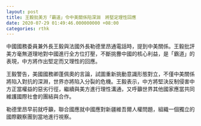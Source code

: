 ```yaml
---
layout: post
title: 王毅批美方「霸道」令中美關係陷深淵　將堅定理性回應
date: 2020-07-29 01:49:46.000000000 +08:00
categories: rthk
---
```


中國國務委員兼外長王毅與法國外長勒德里昂通電話時，提到中美關係。王毅批評美方毫無道理地對中國進行全方位打壓，不斷挑釁中國的核心利益，是「霸道」的表現，中方將作出堅定而又理性的回應。

王毅警告，美國國務卿蓬佩奧的言論，試圖重新挑動意識形態對立，不僅中美關係將陷入對抗的深淵，世界亦將陷入分裂的危機。王毅表示，中方將堅決反制侵害中方正當權益的惡劣行徑，繼續與美方進行理性溝通，又呼籲世界其他國家應當共同維護國際社會的團結與合作。

勒德里昂早前就呼籲，聯合國應就中國應對新疆維吾爾人權問題，組織一個獨立的國際觀察團到當地進行視察。
